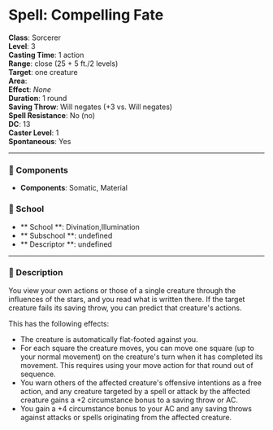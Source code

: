 
# Spell: Compelling Fate
**Class**: Sorcerer  
**Level**: 3  
**Casting Time**: 1 action  
**Range**: close (25 + 5 ft./2 levels)  
**Target**: one creature  
**Area**:   
**Effect**: _None_  
**Duration**: 1 round  
**Saving Throw**: Will negates (+3 vs. Will negates)  
**Spell Resistance**: No (no)  
**DC**: 13  
**Caster Level**: 1  
**Spontaneous**: Yes

---

### 🔮 Components
- **Components**: Somatic, Material

### 🏫 School
- ** School **: Divination,Illumination
- ** Subschool **: undefined
- ** Descriptor **: undefined
---

### 📜 Description
You view your own actions or those of a single creature through the influences of the stars, and you read what is written there. If the target creature fails its saving throw, you can predict that creature's actions.

This has the following effects:
- The creature is automatically flat-footed against you.
- For each square the creature moves, you can move one square (up to your normal movement) on the creature's turn when it has completed its movement. This requires using your move action for that round out of sequence.
- You warn others of the affected creature's offensive intentions as a free action, and any creature targeted by a spell or attack by the affected creature gains a +2 circumstance bonus to a saving throw or AC.
- You gain a +4 circumstance bonus to your AC and any saving throws against attacks or spells originating from the affected creature.
